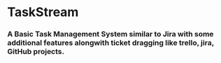 # TaskStream

### A Basic Task Management System similar to Jira with some additional features alongwith ticket dragging like trello, jira, GitHub projects.
